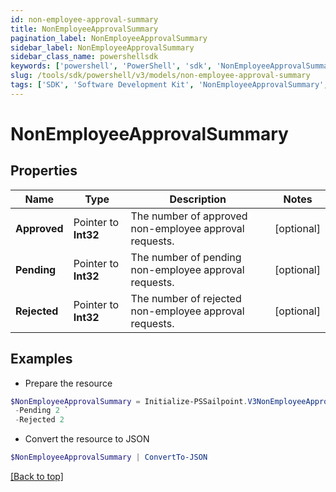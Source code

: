 ```yaml
---
id: non-employee-approval-summary
title: NonEmployeeApprovalSummary
pagination_label: NonEmployeeApprovalSummary
sidebar_label: NonEmployeeApprovalSummary
sidebar_class_name: powershellsdk
keywords: ['powershell', 'PowerShell', 'sdk', 'NonEmployeeApprovalSummary', 'NonEmployeeApprovalSummary'] 
slug: /tools/sdk/powershell/v3/models/non-employee-approval-summary
tags: ['SDK', 'Software Development Kit', 'NonEmployeeApprovalSummary', 'NonEmployeeApprovalSummary']
---
```



# NonEmployeeApprovalSummary

## Properties

Name | Type | Description | Notes
------------ | ------------- | ------------- | -------------
**Approved** |  Pointer to **Int32** | The number of approved non-employee approval requests. | [optional] 
**Pending** |  Pointer to **Int32** | The number of pending non-employee approval requests. | [optional] 
**Rejected** |  Pointer to **Int32** | The number of rejected non-employee approval requests. | [optional] 

## Examples

- Prepare the resource
```powershell
$NonEmployeeApprovalSummary = Initialize-PSSailpoint.V3NonEmployeeApprovalSummary  -Approved 2 `
 -Pending 2 `
 -Rejected 2
```

- Convert the resource to JSON
```powershell
$NonEmployeeApprovalSummary | ConvertTo-JSON
```


[[Back to top]](#) 

